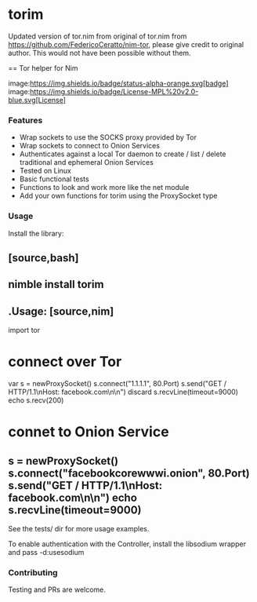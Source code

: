 # torim
Updated version of tor.nim from original of tor.nim from https://github.com/FedericoCeratto/nim-tor, please give credit to original author. This would not have been possible without them.

== Tor helper for Nim

image:https://img.shields.io/badge/status-alpha-orange.svg[badge]
image:https://img.shields.io/badge/License-MPL%20v2.0-blue.svg[License]

### Features

* Wrap sockets to use the SOCKS proxy provided by Tor
* Wrap sockets to connect to Onion Services
* Authenticates against a local Tor daemon to create / list / delete traditional and ephemeral Onion Services
* Tested on Linux
* Basic functional tests
* Functions to look and work more like the net module
* Add your own functions for torim using the ProxySocket type 

### Usage

Install the library:

[source,bash]
----
nimble install torim
----

.Usage:
[source,nim]
----
import tor

# connect over Tor
var s = newProxySocket()
s.connect("1.1.1.1", 80.Port)
s.send("GET / HTTP/1.1\nHost: facebook.com\n\n")
discard s.recvLine(timeout=9000)
echo s.recv(200)

# connet to Onion Service
s = newProxySocket()
s.connect("facebookcorewwwi.onion", 80.Port)
s.send("GET / HTTP/1.1\nHost: facebook.com\n\n")
echo s.recvLine(timeout=9000)
----

See the tests/ dir for more usage examples.

To enable authentication with the Controller, install the libsodium wrapper and pass -d:usesodium

### Contributing

Testing and PRs are welcome.

